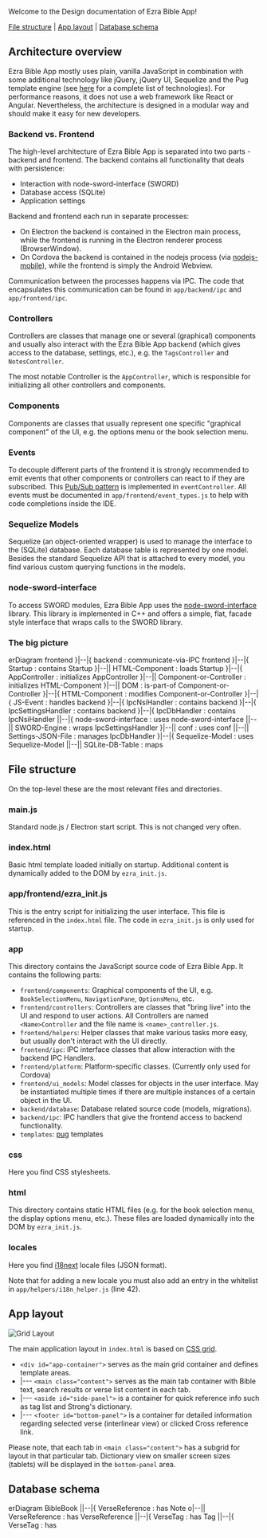 Welcome to the Design documentation of Ezra Bible App!

<a href='#file-structure'>File structure</a> | <a href='#layout'>App layout</a> | <a href='#db-schema'>Database schema</a>

## Architecture overview

Ezra Bible App mostly uses plain, vanilla JavaScript in combination with some additional technology like jQuery, jQuery UI, Sequelize and the Pug template engine (see [here](https://github.com/ezra-bible-app/ezra-bible-app/blob/master/TECH.md) for a complete list of technologies). For performance reasons, it does not use a web framework like React or Angular. Nevertheless, the architecture is designed in a modular way and should make it easy for new developers.

### Backend vs. Frontend

The high-level architecture of Ezra Bible App is separated into two parts - backend and frontend. The backend contains all functionality that deals with persistence:

* Interaction with node-sword-interface (SWORD)
* Database access (SQLite)
* Application settings

Backend and frontend each run in separate processes:
* On Electron the backend is contained in the Electron main process, while the frontend is running in the Electron renderer process (BrowserWindow).
* On Cordova the backend is contained in the nodejs process (via [nodejs-mobile](https://code.janeasystems.com/nodejs-mobile)), while the frontend is simply the Android Webview.

Communication between the processes happens via IPC. The code that encapsulates this communication can be found in `app/backend/ipc` and `app/frontend/ipc`.

### Controllers

Controllers are classes that manage one or several (graphical) components and usually also interact with the Ezra Bible App backend (which gives access to the database, settings, etc.), e.g. the `TagsController` and `NotesController`.

The most notable Controller is the `AppController`, which is responsible for initializing all other controllers and components.

### Components

Components are classes that usually represent one specific "graphical component" of the UI, e.g. the options menu or the book selection menu.

### Events

To decouple different parts of the frontend it is strongly recommended to emit events that other components or controllers can react to if they are subscribed.
This [Pub/Sub pattern](https://en.wikipedia.org/wiki/Publish–subscribe_pattern) is implemented in `eventController`. All events must be documented in `app/frontend/event_types.js` to help with code completions inside the IDE.

### Sequelize Models

Sequelize (an object-oriented wrapper) is used to manage the interface to the (SQLite) database. Each database table is represented by one model. Besides the standard Sequelize API that is attached to every model, you find various custom querying functions in the models.

### node-sword-interface

To access SWORD modules, Ezra Bible App uses the [node-sword-interface](https://github.com/ezra-bible-app/node-sword-interface) library. This library is implemented in C++ and offers a simple, flat, facade style interface that wraps calls to the SWORD library.

### The big picture

<div class="mermaid">
erDiagram
    frontend                  }|--|{    backend                   : communicate-via-IPC
    frontend                  }|--|{    Startup                   : contains
    Startup                   }|--||    HTML-Component            : loads
    Startup                   }|--|{    AppController             : initializes
    AppController             }|--||    Component-or-Controller   : initializes
    HTML-Component            }|--||    DOM                       : is-part-of
    Component-or-Controller   }|--|{    HTML-Component            : modifies
    Component-or-Controller   }|--|{    JS-Event                  : handles
    backend                   }|--|{    IpcNsiHandler             : contains
    backend                   }|--|{    IpcSettingsHandler        : contains
    backend                   }|--|{    IpcDbHandler              : contains
    IpcNsiHandler             ||--|{    node-sword-interface      : uses
    node-sword-interface      ||--||    SWORD-Engine              : wraps
    IpcSettingsHandler        }|--||    conf                      : uses
    conf                      ||--||    Settings-JSON-File        : manages
    IpcDbHandler              }|--|{    Sequelize-Model           : uses
    Sequelize-Model           ||--||    SQLite-DB-Table           : maps
</div>

<a name='file-structure'></a>

## File structure

On the top-level these are the most relevant files and directories.

### main.js

Standard node.js / Electron start script. This is not changed very often.

### index.html

Basic html template loaded initially on startup. Additional content is dynamically added to the DOM by `ezra_init.js`.

### app/frontend/ezra_init.js

This is the entry script for initializing the user interface. This file is referenced in the `index.html` file. The code in `ezra_init.js` is only used for startup.

### app

This directory contains the JavaScript source code of Ezra Bible App. It contains the following parts:

* `frontend/components`: Graphical components of the UI, e.g. `BookSelectionMenu`, `NavigationPane`, `OptionsMenu`, etc.
* `frontend/controllers`: Controllers are classes that "bring live" into the UI and respond to user actions. All Controllers are named `<Name>Controller` and the file name is `<name>_controller.js`.
* `frontend/helpers`: Helper classes that make various tasks more easy, but usually don't interact with the UI directly.
* `frontend/ipc`: IPC interface classes that allow interaction with the backend IPC Handlers.
* `frontend/platform`: Platform-specific classes. (Currently only used for Cordova)
* `frontend/ui_models`: Model classes for objects in the user interface. May be instantiated multiple times if there are multiple instances of a certain object in the UI.
* `backend/database`: Database related source code (models, migrations).
* `backend/ipc`: IPC handlers that give the frontend access to backend functionality.
* `templates`: [pug](https://pugjs.org/) templates

### css

Here you find CSS stylesheets.

### html

This directory contains static HTML files (e.g. for the book selection menu, the display options menu, etc.). These files are loaded dynamically into the DOM by `ezra_init.js`.

### locales

Here you find [i18next](https://www.i18next.com/) locale files (JSON format).

Note that for adding a new locale you must also add an entry in the whitelist in `app/helpers/i18n_helper.js` (line 42).


<a name='layout'></a>
## App layout

![Grid Layout](https://raw.githubusercontent.com/ezra-bible-app/ezra-bible-app/master/images/grid_layout.png)

The main application layout in `index.html` is based on [CSS grid](https://developer.mozilla.org/en-US/docs/Web/CSS/CSS_Grid_Layout).

- `<div id="app-container">` serves as the main grid container and defines template areas.
- |--- `<main class="content">` serves as the main tab container with Bible text, search results or verse list content in each tab.
- |--- `<aside id="side-panel">` is a container for quick reference info such as tag list and Strong's dictionary.
- |--- `<footer id="bottom-panel">` is a container for detailed information regarding selected verse (interlinear view) or clicked Cross reference link.

Please note, that each tab in `<main class="content">` has a subgrid for layout in that particular tab.
Dictionary view on smaller screen sizes (tablets) will be displayed in the `bottom-panel` area.


<a name='db-schema'></a>

## Database schema

<div class="mermaid">
erDiagram
    BibleBook                 ||--|{    VerseReference      : has
    Note                      o|--||    VerseReference      : has
    VerseReference            ||--|{    VerseTag            : has
    Tag                       ||--|{    VerseTag            : has
</div>

<script src="https://unpkg.com/mermaid@8.8.3/dist/mermaid.min.js"></script>